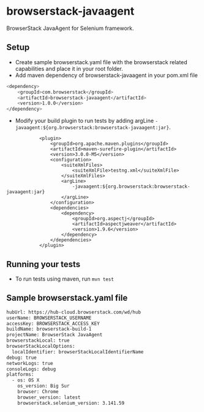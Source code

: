 # browserstack-javaagent
BrowserStack JavaAgent for Selenium framework.

## Setup
* Create sample browserstack.yaml file with the browserstack related capabilities and place it in your root folder.
* Add maven dependency of browserstack-javaagent in your pom.xml file
```sh
<dependency>
    <groupId>com.browserstack</groupId>
    <artifactId>browserstack-javaagent</artifactId>
    <version>1.0.0</version>
</dependency>
```
* Modify your build plugin to run tests by adding argLine `-javaagent:${org.browserstack:browserstack-javaagent:jar}`.
```
            <plugin>
                <groupId>org.apache.maven.plugins</groupId>
                <artifactId>maven-surefire-plugin</artifactId>
                <version>3.0.0-M5</version>
                <configuration>
                    <suiteXmlFiles>
                        <suiteXmlFile>testng.xml</suiteXmlFile>
                    </suiteXmlFiles>
                    <argLine>
                        -javaagent:${org.browserstack:browserstack-javaagent:jar}
                    </argLine>
                </configuration>
                <dependencies>
                    <dependency>
                        <groupId>org.aspectj</groupId>
                        <artifactId>aspectjweaver</artifactId>
                        <version>1.9.6</version>
                    </dependency>
                </dependencies>
            </plugin>
```

## Running your tests
- To run tests using maven, run `mvn test`

## Sample browserstack.yaml file
```sh
hubUrl: https://hub-cloud.browserstack.com/wd/hub
userName: BROWSERSTACK_USERNAME
accessKey: BROWSERSTACK_ACCESS_KEY
buildName: browserstack-build-1
projectName: BrowserStack JavaAgent
browserstackLocal: true
browserStackLocalOptions:
  localIdentifier: browserStackLocalIdentifierName
debug: true
networkLogs: true
consoleLogs: debug
platforms:
  - os: OS X
    os_version: Big Sur
    browser: Chrome
    browser_version: latest
    browserstack.selenium_version: 3.141.59
```

